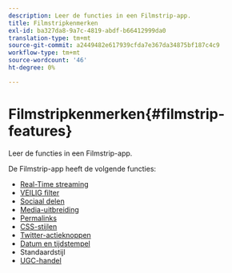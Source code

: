 ```yaml
---
description: Leer de functies in een Filmstrip-app.
title: Filmstripkenmerken
exl-id: ba327da8-9a7c-4819-abdf-b66412999da0
translation-type: tm+mt
source-git-commit: a2449482e617939cfda7e367da34875bf187c4c9
workflow-type: tm+mt
source-wordcount: '46'
ht-degree: 0%

---
```


# Filmstripkenmerken{#filmstrip-features}

Leer de functies in een Filmstrip-app.

De Filmstrip-app heeft de volgende functies:

* [Real-Time streaming](/help/using/c-features-livefyre/c-content-behavior-features/c-content-behavior-features.md#section_emd_syl_d1b)
* [VEILIG filter](/help/using/c-features-livefyre/c-about-moderation/c-moderation.md#c_moderation)
* [Sociaal delen](/help/using/c-features-livefyre/c-social-sharing/c-social-sharing.md#c_social_sharing)
* [Media-uitbreiding](/help/using/c-features-livefyre/c-enagement-features.md#section_pmq_ycm_d1b)
* [Permalinks](/help/using/c-features-livefyre/c-content-collection-tags/c-permalinks.md#c_permalinks)
* [CSS-stijlen](/help/using/c-features-livefyre/c-styling-features/c-css-styling-branding.md#c_css_styling_branding)
* [Twitter-actieknoppen](/help/using/c-features-livefyre/c-enagement-features.md#section_uzm_ldm_d1b)
* [Datum en tijdstempel](/help/using/c-features-livefyre/c-styling-features/c-date-and-timestamp.md#c_date_and_timestamp)
* Standaardstijl
* [UGC-handel](/help/using/c-features-livefyre/c-ugc-commerce.md#c_ugc_commerce)
